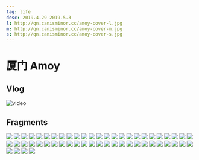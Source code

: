 ```yaml
---
tag: life
desc: 2019.4.29-2019.5.3
l: http://qn.canisminor.cc/amoy-cover-l.jpg
m: http://qn.canisminor.cc/amoy-cover-m.jpg
s: http://qn.canisminor.cc/amoy-cover-s.jpg
---
```


# 厦门 Amoy

## Vlog

![video](http://qn-video.canisminor.cc/Amoy_1080p)

## Fragments

![](http://qn.canisminor.cc/amoy_photo_1.jpg)
![](http://qn.canisminor.cc/amoy_photo_2.jpg)
![](http://qn.canisminor.cc/amoy_photo_3.jpg)
![](http://qn.canisminor.cc/amoy_photo_4.jpg)
![](http://qn.canisminor.cc/amoy_photo_5.jpg)
![](http://qn.canisminor.cc/amoy_photo_6.jpg)
![](http://qn.canisminor.cc/amoy_photo_7.jpg)
![](http://qn.canisminor.cc/amoy_photo_8.jpg)
![](http://qn.canisminor.cc/amoy_photo_9.jpg)
![](http://qn.canisminor.cc/amoy_photo_10.jpg)
![](http://qn.canisminor.cc/amoy_photo_11.jpg)
![](http://qn.canisminor.cc/amoy_photo_12.jpg)
![](http://qn.canisminor.cc/amoy_photo_13.jpg)
![](http://qn.canisminor.cc/amoy_photo_14.jpg)
![](http://qn.canisminor.cc/amoy_photo_15.jpg)
![](http://qn.canisminor.cc/amoy_photo_16.jpg)
![](http://qn.canisminor.cc/amoy_photo_17.jpg)
![](http://qn.canisminor.cc/amoy_photo_18.jpg)
![](http://qn.canisminor.cc/amoy_photo_19.jpg)
![](http://qn.canisminor.cc/amoy_photo_20.jpg)
![](http://qn.canisminor.cc/amoy_photo_21.jpg)
![](http://qn.canisminor.cc/amoy_photo_22.jpg)
![](http://qn.canisminor.cc/amoy_photo_23.jpg)
![](http://qn.canisminor.cc/amoy_photo_24.jpg)
![](http://qn.canisminor.cc/amoy_photo_25.jpg)
![](http://qn.canisminor.cc/amoy_photo_26.jpg)
![](http://qn.canisminor.cc/amoy_photo_27.jpg)
![](http://qn.canisminor.cc/amoy_photo_28.jpg)
![](http://qn.canisminor.cc/amoy_photo_29.jpg)
![](http://qn.canisminor.cc/amoy_photo_30.jpg)
![](http://qn.canisminor.cc/amoy_photo_31.jpg)
![](http://qn.canisminor.cc/amoy_photo_32.jpg)
![](http://qn.canisminor.cc/amoy_photo_33.jpg)
![](http://qn.canisminor.cc/amoy_photo_34.jpg)
![](http://qn.canisminor.cc/amoy_photo_35.jpg)
![](http://qn.canisminor.cc/amoy_photo_36.jpg)
![](http://qn.canisminor.cc/amoy_photo_37.jpg)
![](http://qn.canisminor.cc/amoy_photo_38.jpg)
![](http://qn.canisminor.cc/amoy_photo_39.jpg)
![](http://qn.canisminor.cc/amoy_photo_40.jpg)
![](http://qn.canisminor.cc/amoy_photo_41.jpg)
![](http://qn.canisminor.cc/amoy_photo_42.jpg)
![](http://qn.canisminor.cc/amoy_photo_43.jpg)
![](http://qn.canisminor.cc/amoy_photo_44.jpg)
![](http://qn.canisminor.cc/amoy_photo_45.jpg)
![](http://qn.canisminor.cc/amoy_photo_46.jpg)
![](http://qn.canisminor.cc/amoy_photo_47.jpg)
![](http://qn.canisminor.cc/amoy_photo_48.jpg)
![](http://qn.canisminor.cc/amoy_photo_49.jpg)
![](http://qn.canisminor.cc/amoy_photo_50.jpg)
![](http://qn.canisminor.cc/amoy_photo_51.jpg)
![](http://qn.canisminor.cc/amoy_photo_52.jpg)
![](http://qn.canisminor.cc/amoy_photo_53.jpg)
![](http://qn.canisminor.cc/amoy_photo_54.jpg)
